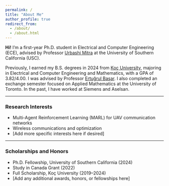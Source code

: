```yaml
---
permalink: /
title: "About Me"
author_profile: true
redirect_from: 
  - /about/
  - /about.html
---
```


**Hi!** I’m a first-year Ph.D. student in Electrical and Computer Engineering (ECE), advised by Professor [Urbashi Mitra](https://viterbi.usc.edu/directory/faculty/Mitra/Urbashi) at the University of Southern California (USC).

Previously, I earned my B.S. degrees in 2024 from [Koç University](https://www.ku.edu.tr/en/), majoring in Electrical and Computer Engineering and Mathematics, with a GPA of 3.82/4.00. I was advised by Professor [Ertuğrul Başar](https://www.tuni.fi/en/people/ertugrul-basar). I also completed an exchange semester focused on Applied Mathematics at the University of Toronto. In the past, I have worked at Siemens and Aselsan.

---

### Research Interests

- Multi-Agent Reinforcement Learning (MARL) for UAV communication networks  
- Wireless communications and optimization  
- [Add more specific interests here if desired]  

---

### Scholarships and Honors

- Ph.D. Fellowship, University of Southern California (2024)  
- Study in Canada Grant (2022)  
- Full Scholarship, Koç University (2019–2024)  
- [Add any additional awards, honors, or fellowships here]

